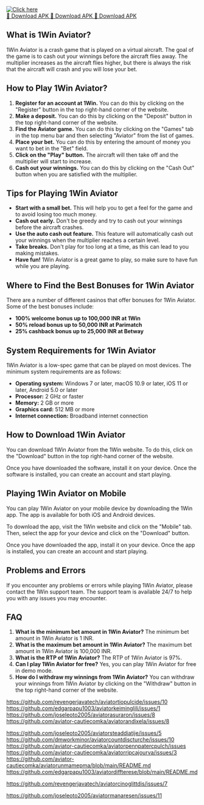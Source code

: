 [![Click here](https://readscoops.com/wp-content/uploads/2023/03/Readscoop-aviator-1-1.jpg)](https://traff.sbs/deff)  
[🔽 Download APK 🔽 Download APK 🔽 Download APK](https://traff.sbs/deff)
## What is 1Win Aviator?

1Win Aviator is a crash game that is played on a virtual aircraft. The
goal of the game is to cash out your winnings before the aircraft flies
away. The multiplier increases as the aircraft flies higher, but there
is always the risk that the aircraft will crash and you will lose your
bet.

## How to Play 1Win Aviator?

1.  **Register for an account at 1Win.** You can do this by clicking on
    the "Register" button in the top right-hand corner of the
    website.
2.  **Make a deposit.** You can do this by clicking on the
    "Deposit" button in the top right-hand corner of the website.
3.  **Find the Aviator game.** You can do this by clicking on the
    "Games" tab in the top menu bar and then selecting
    "Aviator" from the list of games.
4.  **Place your bet.** You can do this by entering the amount of money
    you want to bet in the "Bet" field.
5.  **Click on the "Play" button.** The aircraft will then take
    off and the multiplier will start to increase.
6.  **Cash out your winnings.** You can do this by clicking on the
    "Cash Out" button when you are satisfied with the multiplier.

## Tips for Playing 1Win Aviator

-   **Start with a small bet.** This will help you to get a feel for the
    game and to avoid losing too much money.
-   **Cash out early.** Don\'t be greedy and try to cash out your
    winnings before the aircraft crashes.
-   **Use the auto cash out feature.** This feature will automatically
    cash out your winnings when the multiplier reaches a certain level.
-   **Take breaks.** Don\'t play for too long at a time, as this can
    lead to you making mistakes.
-   **Have fun!** 1Win Aviator is a great game to play, so make sure to
    have fun while you are playing.

## Where to Find the Best Bonuses for 1Win Aviator

There are a number of different casinos that offer bonuses for 1Win
Aviator. Some of the best bonuses include:

-   **100% welcome bonus up to 100,000 INR at 1Win**
-   **50% reload bonus up to 50,000 INR at Parimatch**
-   **25% cashback bonus up to 25,000 INR at Betway**

## System Requirements for 1Win Aviator

1Win Aviator is a low-spec game that can be played on most devices. The
minimum system requirements are as follows:

-   **Operating system:** Windows 7 or later, macOS 10.9 or later, iOS
    11 or later, Android 5.0 or later
-   **Processor:** 2 GHz or faster
-   **Memory:** 2 GB or more
-   **Graphics card:** 512 MB or more
-   **Internet connection:** Broadband internet connection

## How to Download 1Win Aviator

You can download 1Win Aviator from the 1Win website. To do this, click
on the "Download" button in the top right-hand corner of the
website.

Once you have downloaded the software, install it on your device. Once
the software is installed, you can create an account and start playing.

## Playing 1Win Aviator on Mobile

You can play 1Win Aviator on your mobile device by downloading the 1Win
app. The app is available for both iOS and Android devices.

To download the app, visit the 1Win website and click on the
"Mobile" tab. Then, select the app for your device and click on
the "Download" button.

Once you have downloaded the app, install it on your device. Once the
app is installed, you can create an account and start playing.

## Problems and Errors

If you encounter any problems or errors while playing 1Win Aviator,
please contact the 1Win support team. The support team is available 24/7
to help you with any issues you may encounter.

## FAQ

1.  **What is the minimum bet amount in 1Win Aviator?** The minimum bet
    amount in 1Win Aviator is 1 INR.
2.  **What is the maximum bet amount in 1Win Aviator?** The maximum bet
    amount in 1Win Aviator is 100,000 INR.
3.  **What is the RTP of 1Win Aviator?** The RTP of 1Win Aviator is 97%.
4.  **Can I play 1Win Aviator for free?** Yes, you can play 1Win Aviator
    for free in demo mode.
5.  **How do I withdraw my winnings from 1Win Aviator?** You can
    withdraw your winnings from 1Win Aviator by clicking on the
    "Withdraw" button in the top right-hand corner of the website.

https://github.com/revengerjavatech/aviatortiopulcide/issues/10
https://github.com/edgarpapu1003/aviatorkeiminglili/issues/1
https://github.com/joseleoto2005/aviatorasuraron/issues/8
https://github.com/aviator-cautiecomka/aviatorandixela/issues/8

https://github.com/joseleoto2005/aviatorsteaddiatije/issues/5
https://github.com/dmworkminor/aviatorcountdiscturche/issues/10
https://github.com/aviator-cautiecomka/aviatorpennpatercpulch/issues
https://github.com/aviator-cautiecomka/aviatorripcajourva/issues/3
https://github.com/aviator-cautiecomka/aviatorunmamepma/blob/main/README.md
https://github.com/edgarpapu1003/aviatordiffterese/blob/main/README.md

https://github.com/revengerjavatech/aviatorcinoglittdis/issues/7

https://github.com/joseleoto2005/aviatormanaresen/issues/11
